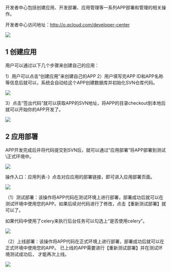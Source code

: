 开发者中心包括创建应用、开发部署、应用管理等一系列APP部署和管理的相关操作。

开发者中心访问地址：http://o.qcloud.com/developer-center 

![](http://imgcache.tce.fsphere.cn/static/qzonestyle.gtimg.cn/qzone/vas/opensns/res/img/gongnengshuoming-01.png)

## 1 创建应用

用户可以通过以下几个步骤来创建自己的应用：

1）用户可以点击“创建应用”来创建自己的APP
2）用户填写完APP ID和APP名称等信息后就可以，系统会自动给这个APP创建数据库并初始化SVN仓库代码。

![](http://imgcache.tce.fsphere.cn/static/qzonestyle.gtimg.cn/qzone/vas/opensns/res/img/gongnengshuoming-02.png)

3）点击“签出代码”就可以获取APP的SVN地址，将APP的目录checkout到本地后就可以开始你的APP开发了。

![](http://imgcache.tce.fsphere.cn/static/qzonestyle.gtimg.cn/qzone/vas/opensns/res/img/gongnengshuoming-03.png)

## 2 应用部署

APP开发完成后并将代码提交到SVN后，就可以通过“应用部署”将APP部署到测试\正式环境中。

![](http://imgcache.tce.fsphere.cn/static/qzonestyle.gtimg.cn/qzone/vas/opensns/res/img/gongnengshuoming-04.png)

操作入口：应用列表-》点击对应应用的部署链接，即可进入应用部署页面。 

![](http://imgcache.tce.fsphere.cn/static/qzonestyle.gtimg.cn/qzone/vas/opensns/res/img/gongnengshuoming-05.png)

（1）测试部署：该操作将APP代码在测试环境上进行部署，部署成功后就可以在测试环境中使用您的APP。如果后续对代码进行了修改，点击【重新测试部署】就可以了。

如果代码中使用了celery来执行后台任务可以勾选上“是否使用celery”。

![](http://imgcache.tce.fsphere.cn/static/qzonestyle.gtimg.cn/qzone/vas/opensns/res/img/gongnengshuoming-06.png)

（2）上线部署：该操作将APP代码在正式环境上进行部署，部署成功后就可以在正式环境中使用您的APP。
已上线的APP需要进行【重新测试部署】并在测试环境测试成功后， 才能再次上线。

![](http://imgcache.tce.fsphere.cn/static/qzonestyle.gtimg.cn/qzone/vas/opensns/res/img/gongnengshuoming-07.png)